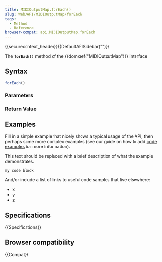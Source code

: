 ```yaml
---
title: MIDIOutputMap.forEach()
slug: Web/API/MIDIOutputMap/forEach
tags:
  - Method
  - Reference
browser-compat: api.MIDIOutputMap.forEach
---
```

{{securecontext_header}}{{DefaultAPISidebar("")}}

The **`forEach()`** method of the {{domxref("MIDIOutputMap")}} interface 

## Syntax

```js
forEach()
```

### Parameters



### Return Value



## Examples

Fill in a simple example that nicely shows a typical usage of the API, then perhaps some more complex examples (see our guide on how to add [code examples](/en-US/docs/MDN/Contribute/Structures/Code_examples) for more information).

This text should be replaced with a brief description of what the example demonstrates.

```js
my code block
```

And/or include a list of links to useful code samples that live elsewhere:

*   x
*   y
*   z

## Specifications

{{Specifications}}

## Browser compatibility

{{Compat}}

